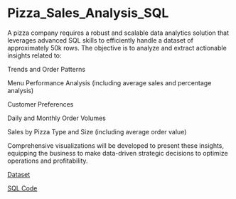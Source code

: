 # Pizza_Sales_Analysis_SQL

A pizza company requires a robust and scalable data analytics solution that leverages advanced SQL skills to efficiently handle a dataset of approximately 50k rows. The objective is to analyze and extract actionable insights related to:

Trends and Order Patterns

Menu Performance Analysis (including average sales and percentage analysis)

Customer Preferences

Daily and Monthly Order Volumes

Sales by Pizza Type and Size (including average order value)

Comprehensive visualizations will be developed to present these insights, equipping the business to make data-driven strategic decisions to optimize operations and profitability.

[Dataset](pizza_sales.zip)

[SQL Code](Analysis.sql)

